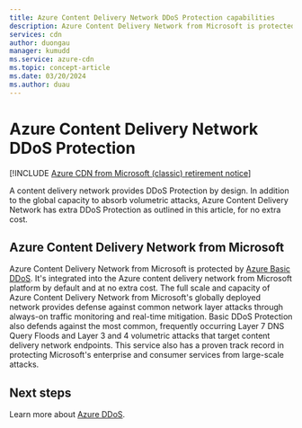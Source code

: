 ```yaml
---
title: Azure Content Delivery Network DDoS Protection capabilities
description: Azure Content Delivery Network from Microsoft is protected by DDoS Protection Basic for no extra cost
services: cdn
author: duongau
manager: kumudd
ms.service: azure-cdn
ms.topic: concept-article
ms.date: 03/20/2024
ms.author: duau
---
```


# Azure Content Delivery Network DDoS Protection

[!INCLUDE [Azure CDN from Microsoft (classic) retirement notice](../../includes/cdn-classic-retirement.md)]

A content delivery network provides DDoS Protection by design. In addition to the global capacity to absorb volumetric attacks, Azure Content Delivery Network has extra DDoS Protection as outlined in this article, for no extra cost.

<a name='azure-cdn-from-microsoft'></a>

## Azure Content Delivery Network from Microsoft

Azure Content Delivery Network from Microsoft is protected by [Azure Basic DDoS](../ddos-protection/ddos-protection-overview.md). It's integrated into the Azure content delivery network from Microsoft platform by default and at no extra cost. The full scale and capacity of Azure Content Delivery Network from Microsoft's globally deployed network provides defense against common network layer attacks through always-on traffic monitoring and real-time mitigation. Basic DDoS Protection also defends against the most common, frequently occurring Layer 7 DNS Query Floods and Layer 3 and 4 volumetric attacks that target content delivery network endpoints. This service also has a proven track record in protecting Microsoft's enterprise and consumer services from large-scale attacks.

## Next steps

Learn more about [Azure DDoS](../ddos-protection/ddos-protection-overview.md).
